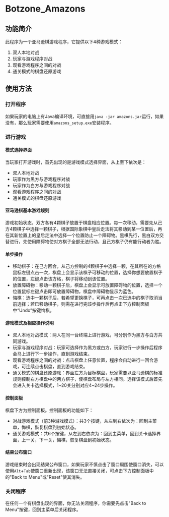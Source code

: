 # Botzone_Amazons

## 功能简介
此程序为一个亚马逊棋游戏程序，它提供以下4种游戏模式：
1. 双人本地对战
2. 玩家与游戏程序对战
3. 观看游戏程序之间的对战
4. 通关模式的棋盘还原游戏

## 使用方法
### 打开程序
如果玩家的电脑上有Java编译环境，可直接用`java -jar amazons.jar`运行，如果没有，那么玩家需要使用`amazons_setup.exe`安装程序。

### 进行游戏
#### 模式选择界面
当玩家打开游戏时，首先出现的是游戏模式选择界面，从上至下依次是：
* 双人本地对战
* 玩家作为黑方与游戏程序对战
* 玩家作为白方与游戏程序对战
* 观看游戏程序之间的对战
* 通关模式的棋盘还原游戏

#### 亚马逊棋基本游戏规则
游戏初始状态，双方各有4颗棋子放置于棋盘相应位置。每一次移动，需要先从己方4颗棋子中选择一颗棋子，根据国际象棋中皇后走法将其移动到某一位置后，再在其新位置上的皇后走法中选择一个位置防止一个障碍物。黑棋先行，黑白双方交替进行，先使用障碍物使对方棋子全部无法行动，且己方棋子仍有能行动者为胜。

#### 单步操作
* 移动棋子：在己方回合，从己方控制的4颗棋子中选择一颗，在其所在的方格鼠标左键点击一次，棋盘上会显示该棋子可移动的位置，选择你想要放置棋子的位置，左键点击该方格，棋子将移动到该位置。
* 放置障碍物：移动一颗棋子后，棋盘上会显示可放置障碍物的位置，选择一个位置鼠标左键点击即可放置障碍物，棋盘中障碍物显示为蓝色。
* 悔棋：选中一颗棋子后，若希望更换棋子，可再点击一次已选中的棋子取消当前选择；若已移动棋子，则需在进行完该步操作后再点击下方控制面板中“Undo”按键悔棋。

#### 游戏模式及相应操作说明
* 双人本地对战模式：两人在同一台终端上进行游戏，可分别作为黑方与白方共同游戏。
* 玩家与游戏程序对战：玩家可选择作为黑方或白方，玩家进行一步操作后程序会马上进行下一步操作，直到游戏结束。
* 观看游戏程序之间的对战：点击棋盘上任意位置，程序会自动进行一回合游戏，可连续点击棋盘，直到游戏结束。
* 通关模式的棋盘还原游戏：界面左方为目标棋盘，玩家需要以亚马逊棋的标准规则控制右方棋盘中的两方棋子，使棋盘布局与左方相同。选择该模式后首先会进入关卡选择模式，1~20关分别对应4~24步操作。

#### 控制面板
棋盘下方为控制面板。控制面板的功能如下：
* 对战游戏模式（前3种游戏模式）：共3个按键，从左到右依次为：回到主菜单，悔棋，恢复棋盘到初始状态。
* 通关游戏模式：共6个按键，从左到右依次为：回到主菜单，回到关卡选择界面，上一关，下一关，悔棋，恢复棋盘到初始状态。

#### 结果公布窗口
游戏结束时会出现结果公布窗口，如果玩家不慎点击了窗口周围使窗口消失，可以使用`Alt`+`Tab`使窗口重新出现，该窗口无法直接关闭，可点击下方控制面板中的"Back to Menu"或"Reset"使其消失。

### 关闭程序
在任何一个有棋盘出现的界面，你无法关闭程序，你需要先点击"Back to Menu"按键，回到主菜单后关闭程序。
